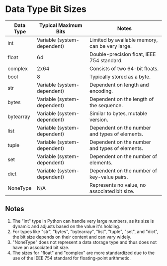 # Data Type Bit Sizes

####
| Data Type  | Typical Maximum Bits       | Notes                                           |
|------------|----------------------------|-------------------------------------------------|
| int        | Variable (system-dependent)| Limited by available memory, can be very large. |
| float      | 64                         | Double-precision float, IEEE 754 standard.      |
| complex    | 2x64                       | Consists of two 64-bit floats.                  |
| bool       | 8                          | Typically stored as a byte.                     |
| str        | Variable (system-dependent)| Dependent on length and encoding.               |
| bytes      | Variable (system-dependent)| Dependent on the length of the sequence.        |
| bytearray  | Variable (system-dependent)| Similar to bytes, mutable version.              |
| list       | Variable (system-dependent)| Dependent on the number and types of elements.  |
| tuple      | Variable (system-dependent)| Dependent on the number and types of elements.  |
| set        | Variable (system-dependent)| Dependent on the number of elements.            |
| dict       | Variable (system-dependent)| Dependent on the number of key-value pairs.     |
| NoneType   | N/A                        | Represents no value, no associated bit size.    |

## Notes
1. The "int" type in Python can handle very large numbers, as its size is dynamic and adjusts based on the value it's holding.
2. For types like "str", "bytes", "bytearray", "list", "tuple", "set", and "dict", the bit size depends on their content and can vary widely.
3. "NoneType" does not represent a data storage type and thus does not have an associated bit size.
4. The sizes for "float" and "complex" are more standardized due to the use of the IEEE 754 standard for floating-point arithmetic.

